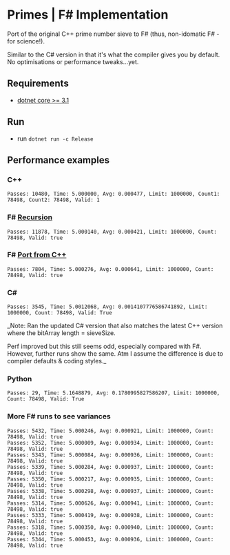 # Primes | F# Implementation

Port of the original C++ prime number sieve to F# (thus, non-idomatic F# - for science!). 

Similar to the C# version in that it's what the compiler gives you by default. No optimisations or performance tweaks...yet.

## Requirements
- [dotnet core >= 3.1](https://dotnet.microsoft.com/download/dotnet-core)

## Run
- run ```dotnet run -c Release```

## Performance examples

### C++
```
Passes: 10480, Time: 5.000000, Avg: 0.000477, Limit: 1000000, Count1: 78498, Count2: 78498, Valid: 1
```

### F# [Recursion](PrimeSieveFsharp_Recursion)
```
Passes: 11878, Time: 5.000140, Avg: 0.000421, Limit: 1000000, Count: 78498, Valid: true
```

### F# [Port from C++](/PrimeSieveFsharp_Port)
```
Passes: 7804, Time: 5.000276, Avg: 0.000641, Limit: 1000000, Count: 78498, Valid: true
```

### C#
```
Passes: 3545, Time: 5.0012068, Avg: 0.0014107776586741892, Limit: 1000000, Count: 78498, Valid: True
```
_Note: Ran the updated C# version that also matches the latest C++ version where the bitArray length = sieveSize. 

Perf improved but this still seems odd, especially compared with F#. However, further runs show the same. Atm I assume the difference is due to compiler defaults & coding styles._

### Python
```
Passes: 29, Time: 5.1648879, Avg: 0.1780995827586207, Limit: 1000000, Count: 78498, Valid: True
```

### More F# runs to see variances
```
Passes: 5432, Time: 5.000246, Avg: 0.000921, Limit: 1000000, Count: 78498, Valid: true
Passes: 5352, Time: 5.000009, Avg: 0.000934, Limit: 1000000, Count: 78498, Valid: true
Passes: 5343, Time: 5.000084, Avg: 0.000936, Limit: 1000000, Count: 78498, Valid: true
Passes: 5339, Time: 5.000284, Avg: 0.000937, Limit: 1000000, Count: 78498, Valid: true
Passes: 5350, Time: 5.000217, Avg: 0.000935, Limit: 1000000, Count: 78498, Valid: true
Passes: 5338, Time: 5.000298, Avg: 0.000937, Limit: 1000000, Count: 78498, Valid: true
Passes: 5314, Time: 5.000626, Avg: 0.000941, Limit: 1000000, Count: 78498, Valid: true
Passes: 5333, Time: 5.000419, Avg: 0.000938, Limit: 1000000, Count: 78498, Valid: true
Passes: 5318, Time: 5.000350, Avg: 0.000940, Limit: 1000000, Count: 78498, Valid: true
Passes: 5344, Time: 5.000453, Avg: 0.000936, Limit: 1000000, Count: 78498, Valid: true
```
